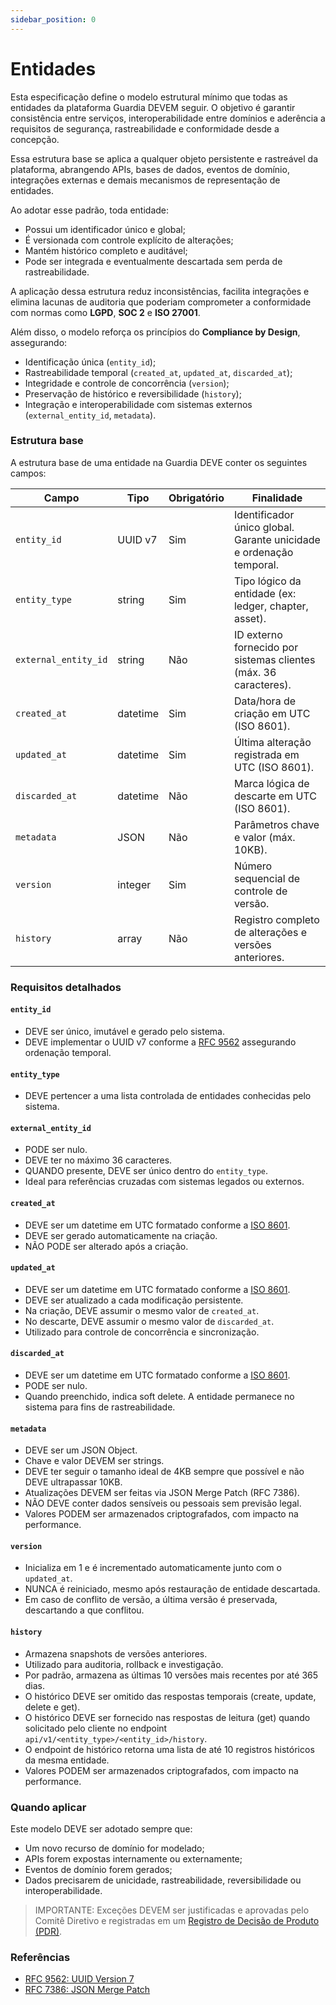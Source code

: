 ```yaml
---
sidebar_position: 0
---
```


# Entidades

Esta especificação define o modelo estrutural mínimo que todas as entidades da plataforma Guardia DEVEM seguir. O objetivo é garantir consistência entre serviços, interoperabilidade entre domínios e aderência a requisitos de segurança, rastreabilidade e conformidade desde a concepção.

Essa estrutura base se aplica a qualquer objeto persistente e rastreável da plataforma, abrangendo APIs, bases de dados, eventos de domínio, integrações externas e demais mecanismos de representação de entidades.

Ao adotar esse padrão, toda entidade:
- Possui um identificador único e global;
- É versionada com controle explícito de alterações;
- Mantém histórico completo e auditável;
- Pode ser integrada e eventualmente descartada sem perda de rastreabilidade.

A aplicação dessa estrutura reduz inconsistências, facilita integrações e elimina lacunas de auditoria que poderiam comprometer a conformidade com normas como **LGPD**, **SOC 2** e **ISO 27001**.

Além disso, o modelo reforça os princípios do **Compliance by Design**, assegurando:
- Identificação única (`entity_id`);
- Rastreabilidade temporal (`created_at`, `updated_at`, `discarded_at`);
- Integridade e controle de concorrência (`version`);
- Preservação de histórico e reversibilidade (`history`);
- Integração e interoperabilidade com sistemas externos (`external_entity_id`, `metadata`).

### Estrutura base

A estrutura base de uma entidade na Guardia DEVE conter os seguintes campos:

| Campo                | Tipo         | Obrigatório | Finalidade                                                                 |
|----------------------|--------------|-------------|---------------------------------------------------------------------------|
| `entity_id`          | UUID v7      | Sim         | Identificador único global. Garante unicidade e ordenação temporal.       |
| `entity_type`        | string       | Sim         | Tipo lógico da entidade (ex: ledger, chapter, asset).                      |
| `external_entity_id` | string       | Não         | ID externo fornecido por sistemas clientes (máx. 36 caracteres).          |
| `created_at`         | datetime     | Sim         | Data/hora de criação em UTC (ISO 8601).                                   |
| `updated_at`         | datetime     | Sim         | Última alteração registrada em UTC (ISO 8601).                            |
| `discarded_at`       | datetime     | Não         | Marca lógica de descarte em UTC (ISO 8601).                               |
| `metadata`           | JSON         | Não         | Parâmetros chave e valor (máx. 10KB).                                     |
| `version`            | integer      | Sim         | Número sequencial de controle de versão.                                  |
| `history`            | array        | Não         | Registro completo de alterações e versões anteriores.                     |

### Requisitos detalhados

#### `entity_id`
- DEVE ser único, imutável e gerado pelo sistema.
- DEVE implementar o UUID v7 conforme a [RFC 9562](https://datatracker.ietf.org/doc/html/rfc9562#name-uuid-version-7) assegurando ordenação temporal.

#### `entity_type`
- DEVE pertencer a uma lista controlada de entidades conhecidas pelo sistema.

#### `external_entity_id`
- PODE ser nulo.
- DEVE ter no máximo 36 caracteres.
- QUANDO presente, DEVE ser único dentro do `entity_type`.
- Ideal para referências cruzadas com sistemas legados ou externos.

#### `created_at`
- DEVE ser um datetime em UTC formatado conforme a [ISO 8601](https://en.wikipedia.org/wiki/ISO_8601).
- DEVE ser gerado automaticamente na criação.
- NÃO PODE ser alterado após a criação.

#### `updated_at`
- DEVE ser um datetime em UTC formatado conforme a [ISO 8601](https://en.wikipedia.org/wiki/ISO_8601).
- DEVE ser atualizado a cada modificação persistente.
- Na criação, DEVE assumir o mesmo valor de `created_at`.
- No descarte, DEVE assumir o mesmo valor de `discarded_at`.
- Utilizado para controle de concorrência e sincronização.

#### `discarded_at`
- DEVE ser um datetime em UTC formatado conforme a [ISO 8601](https://en.wikipedia.org/wiki/ISO_8601).
- PODE ser nulo.
- Quando preenchido, indica soft delete. A entidade permanece no sistema para fins de rastreabilidade.

#### `metadata`
- DEVE ser um JSON Object.
- Chave e valor DEVEM ser strings.
- DEVE ter seguir o tamanho ideal de 4KB sempre que possível e não DEVE ultrapassar 10KB.
- Atualizações DEVEM ser feitas via JSON Merge Patch (RFC 7386).
- NÃO DEVE conter dados sensíveis ou pessoais sem previsão legal.
- Valores PODEM ser armazenados criptografados, com impacto na performance.

#### `version`
- Inicializa em 1 e é incrementado automaticamente junto com o `updated_at`.
- NUNCA é reiniciado, mesmo após restauração de entidade descartada.
- Em caso de conflito de versão, a última versão é preservada, descartando a que conflitou.

#### `history`
- Armazena snapshots de versões anteriores.
- Utilizado para auditoria, rollback e investigação.
- Por padrão, armazena as últimas 10 versões mais recentes por até 365 dias.
- O histórico DEVE ser omitido das respostas temporais (create, update, delete e get).
- O histórico DEVE ser fornecido nas respostas de leitura (get) quando solicitado pelo cliente no endpoint `api/v1/<entity_type>/<entity_id>/history`.
- O endpoint de histórico retorna uma lista de até 10 registros históricos da mesma entidade.
- Valores PODEM ser armazenados criptografados, com impacto na performance.

### Quando aplicar

Este modelo DEVE ser adotado sempre que:
- Um novo recurso de domínio for modelado;
- APIs forem expostas internamente ou externamente;
- Eventos de domínio forem gerados;
- Dados precisarem de unicidade, rastreabilidade, reversibilidade ou interoperabilidade.

> IMPORTANTE: Exceções DEVEM ser justificadas e aprovadas pelo Comitê Diretivo e registradas em um [Registro de Decisão de Produto (PDR)](../community/governance/index.md#registros-de-decisão-de-produto-pdr).

### Referências
- [RFC 9562: UUID Version 7](https://datatracker.ietf.org/doc/html/rfc9562)
- [RFC 7386: JSON Merge Patch](https://datatracker.ietf.org/doc/html/rfc7386)

